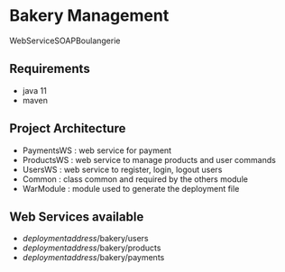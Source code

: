 # Bakery Management
WebServiceSOAPBoulangerie

## Requirements
* java 11 
* maven

## Project Architecture
* PaymentsWS : web service for payment
* ProductsWS : web service to manage products and user commands
* UsersWS : web service to register, login, logout users
* Common : class common and required by the others module
* WarModule : module used to generate the deployment file

## Web Services available
* $deployment address$/bakery/users
* $deployment address$/bakery/products
* $deployment address$/bakery/payments
